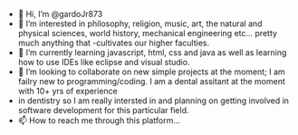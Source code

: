 - 👋 Hi, I’m @gardoJr873
- 👀 I’m interested in philosophy, religion, music, art, the natural and physical sciences, world history, mechanical engineering etc... pretty much anything that 
-cultivates our higher faculties.  
- 🌱 I’m currently learning javascript, html, css and java as well as learning how to use IDEs like eclipse and visual studio.  
- 💞️ I’m looking to collaborate on new simple projects at the moment; I am failry new to programming/coding.  I am a dental assitant at the moment with 10+ yrs of experience 
- in dentistry so I am really intersted in and planning on getting involved in software development for this particular field.   
- 📫 How to reach me through this platform...

<!---
gardoJr873/gardoJr873 is a ✨ special ✨ repository because its `README.md` (this file) appears on your GitHub profile.
You can click the Preview link to take a look at your changes.
--->
